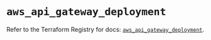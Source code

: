 # `aws_api_gateway_deployment`

Refer to the Terraform Registry for docs: [`aws_api_gateway_deployment`](https://registry.terraform.io/providers/hashicorp/aws/5.56.0/docs/resources/api_gateway_deployment).
